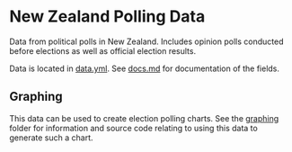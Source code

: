 # New Zealand Polling Data

Data from political polls in New Zealand.
Includes opinion polls conducted before elections as well as official election results.

Data is located in [data.yml](data.yml).
See [docs.md](docs.md) for documentation of the fields.

## Graphing

This data can be used to create election polling charts.
See the [graphing](graphing) folder for information and source code relating to using this data to generate such a chart.
